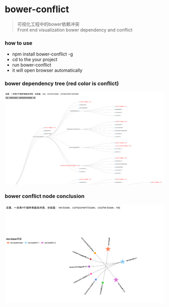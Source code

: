 # bower-conflict
> 可视化工程中的bower依赖冲突 <br/>
> Front end visualization bower dependency and conflict

### how to use
- npm install bower-conflict -g
- cd to the your project
- run bower-conflict
- it will open browser automatically

### bower dependency tree (red color is conflict)
![1](res/img/2.png)

### bower conflict node conclusion
![1](res/img/1.png)